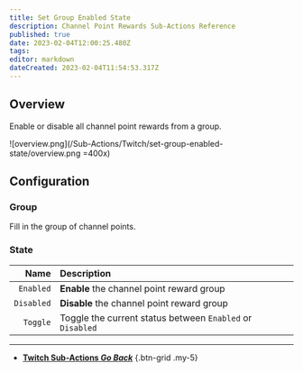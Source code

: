 ```yaml
---
title: Set Group Enabled State
description: Channel Point Rewards Sub-Actions Reference
published: true
date: 2023-02-04T12:00:25.480Z
tags: 
editor: markdown
dateCreated: 2023-02-04T11:54:53.317Z
---
```


## Overview
Enable or disable all channel point rewards from a group.

![overview.png](/Sub-Actions/Twitch/set-group-enabled-state/overview.png =400x)

## Configuration
### Group
Fill in the group of channel points.

### State
Name | Description
----:|:------------
`Enabled` | **Enable** the channel point reward group
`Disabled` | **Disable** the channel point reward group
`Toggle` | Toggle the current status between `Enabled` or `Disabled`

---

- [<i class="mdi mdi-chevron-left"></i>**Twitch Sub-Actions *Go Back***](/Sub-Actions/Twitch)
{.btn-grid .my-5}